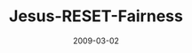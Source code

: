 ---
layout: music 
title: "Jesus-RESET-Fairness"
series: "Reset"
date: 2009-03-02 
description: "Jesus made some unique claims and also turned our understanding of fairness upside down. In this talk, Brian Tome discusses why Jesus is not fair and why that is a good thing."
audio: "http://s3.amazonaws.com/crossroadsaudiomessages/Reset2.mp3"
audio-duration: "37:30"
src: "http://www.crossroads.net/players/media/mediumHz/RESET_190x110.gif"
---